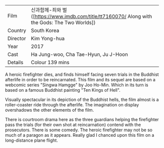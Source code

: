 | | |
|-|-|
Film|&#49888;&#44284;&#54632;&#44760;-&#51396;&#50752; &#48268; ([https://www.imdb.com/title/tt7160070/ Along with the Gods: The Two Worlds])
Country|South Korea
Director|Kim Yong-hua
Year|2017
Cast|Ha Jung-woo, Cha Tae-Hyun, Ju J-Hoon
Details|Colour 139 mins

A heroic firefighter dies, and finds himself facing seven trials in the Buddhist
afterlife in order to be reincarnated. This film and its sequel are based on a
webcomic series "Singwa Hamgge" by Joo Ho-Min. Which in its turn is based on a
famous Buddhist painting "Ten Kings of Hell".

Visually spectacular in its depiction of the Buddhist hells, the film almost is
a roller-coaster ride through the afterlife. The imagination on display
overshadows the other elements of the film.

There is courtroom drama here as the three guardians helping the firefighter pass
the trials (for their own shot at reincarnation) contend with the
prosecutors. There is some comedy. The heroic firefighter may not be so much
of a paragon as it appears. Really glad I chanced upon this film on a
long-distance plane flight.

